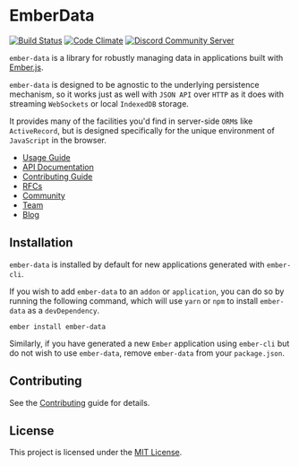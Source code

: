 # EmberData

[![Build Status](https://github.com/emberjs/data/workflows/CI/badge.svg)](https://github.com/emberjs/data/actions?workflow=CI)
[![Code Climate](https://codeclimate.com/github/emberjs/data/badges/gpa.svg)](https://codeclimate.com/github/emberjs/data)
[![Discord Community Server](https://img.shields.io/discord/480462759797063690.svg?logo=discord)](https://discord.gg/zT3asNS)

`ember-data` is a library for robustly managing data in applications built with
[Ember.js](https://github.com/emberjs/ember.js/).

`ember-data` is designed to be agnostic to the underlying persistence
mechanism, so it works just as well with `JSON API` over `HTTP` as it does
with streaming `WebSockets` or local `IndexedDB` storage.

It provides many of the facilities you'd find in server-side `ORM`s like
`ActiveRecord`, but is designed specifically for the unique environment of
`JavaScript` in the browser.

- [Usage Guide](https://guides.emberjs.com/release/models/)
- [API Documentation](https://emberjs.com/api/ember-data/release/modules/ember-data)
- [Contributing Guide](./CONTRIBUTING.md)
- [RFCs](https://github.com/emberjs/rfcs/labels/T-ember-data)
- [Community](https://emberjs.com/community)
- [Team](https://emberjs.com/team)
- [Blog](https://emberjs.com/blog)

## Installation

`ember-data` is installed by default for new applications generated with `ember-cli`.

If you wish to add `ember-data` to an `addon` or `application`, you can do so by running
the following command, which will use `yarn` or `npm` to install `ember-data` as a `devDependency`.

```no-highlight
ember install ember-data
```

Similarly, if you have generated a new `Ember` application using `ember-cli` but do
not wish to use `ember-data`, remove `ember-data` from your `package.json`.

## Contributing

See the [Contributing](CONTRIBUTING.md) guide for details.

## License

This project is licensed under the [MIT License](LICENSE.md).
